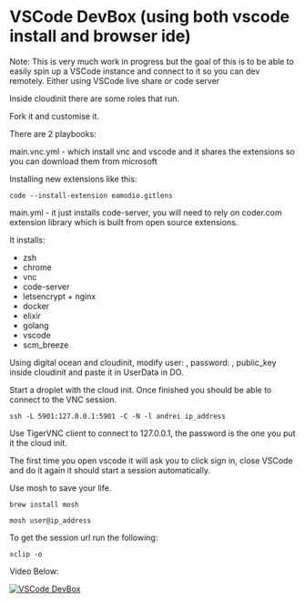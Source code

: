 # VSCode DevBox (using both vscode install and browser ide)

Note: This is very much work in progress but the goal of this is to be able to easily spin up a VSCode instance and connect to it so you can dev remotely. Either using VSCode live share or code server

Inside cloudinit there are some roles that run.

Fork it and customise it.

There are 2 playbooks: 

main.vnc.yml - which install vnc and vscode and it shares the extensions so you can download them from microsoft

Installing new extensions like this:

```
code --install-extension eamodio.gitlens
```

main.yml - it just installs code-server, you will need to rely on coder.com extension library which is built from open source extensions.

It installs:
 * zsh
 * chrome
 * vnc
 * code-server
 * letsencrypt + nginx
 * docker
 * elixir
 * golang
 * vscode
 * scm_breeze
 
 Using digital ocean and cloudinit, modify user: , password: , public_key inside cloudinit and paste it in UserData in DO.
 
 Start a droplet with the cloud init. Once finished you should be able to connect to the VNC session.
 
 ```
 ssh -L 5901:127.0.0.1:5901 -C -N -l andrei ip_address
 ```
 
 Use TigerVNC client to connect to 127.0.0.1, the password is the one you put it the cloud init.
 
 The first time you open vscode it will ask you to click sign in, close VSCode and do it again it should start a session automatically.
 
 Use mosh to save your life.
 
 ```brew install mosh```
 
 ```mosh user@ip_address```
 
 To get the session url run the following:
 
 ```
 xclip -o
 ```

 Video Below:

 [![VSCode DevBox](http://img.youtube.com/vi/KNIn8l2u9S8/0.jpg)](https://www.youtube.com/watch?v=KNIn8l2u9S8 "VSCode DevBox")
